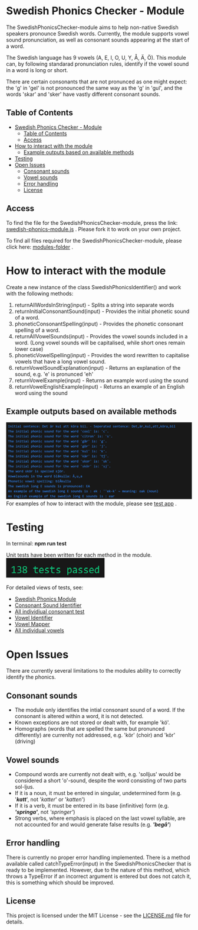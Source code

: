 # Swedish Phonics Checker - Module
The SwedishPhonicsChecker-module aims to help non-native Swedish speakers pronounce Swedish words. Currently, the module supports vowel sound pronunciation, as well as consonant sounds appearing at the start of a word.

The Swedish language has 9 vowels (A, E, I, O, U, Y, Å, Ä, Ö). This module can, by following standarad pronunciation rules, identify if the vowel sound in a word is long or short.

There are certain consonants that are not pronunced as one might expect: the 'g' in 'gel' is not pronounced the same way as the 'g' in 'gul', and the words 'skar' and 'sker' have vastly different consonant sounds.

## Table of Contents
- [Swedish Phonics Checker - Module](#swedish-phonics-checker---module)
  - [Table of Contents](#table-of-contents)
  - [Access](#access)
- [How to interact with the module](#how-to-interact-with-the-module)
  - [Example outputs based on available methods](#example-outputs-based-on-available-methods)
- [Testing](#testing)
- [Open Issues](#open-issues)
  - [Consonant sounds](#consonant-sounds)
  - [Vowel sounds](#vowel-sounds)
  - [Error handling](#error-handling)
  - [License](#license)


## Access
To find the file for the SwedishPhonicsChecker-module, press the link: [swedish-phonics-module.js](./swedish-phonics-module.js) . Please fork it to work on your own project.

To find all files required for the SwedishPhonicsChecker-module, please click here: [modules-folder](../modules) .

# How to interact with the module
Create a new instance of the class SwedishPhonicsIdentifier() and work with the following methods:
1. returnAllWordsInString(input) - Splits a string into separate words
2. returnInitialConsonantSound(input) - Provides the initial phonetic sound of a word.
3. phoneticConsonantSpelling(input) - Provides the phonetic consonant spelling of a word.
4. returnAllVowelSounds(input) - Provides the vowel sounds included in a word. (Long vowel sounds will be capitalised, while short ones remain lower case)
5. phoneticVowelSpelling(input) - Provides the word rewritten to capitalise vowels that have a long vowel sound.
6. returnVowelSoundExplanation(input) - Returns an explanation of the sound, e.g. 'e' is pronunced 'eh'
7. returnVowelExample(input) - Returns an example word using the sound
8. returnVowelEnglishExample(input) - Returns an example of an English word using the sound

## Example outputs based on available methods
![View Example](./reports/testImageConsole.png)
For examples of how to interact with the module, please see [test app](../../../test-app/test-each-method.js) .

# Testing
In terminal: **npm run test**

Unit tests have been written for each method in the module.
![View passed tests](./reports/138.png)

For detailed views of tests, see:
- [Swedish Phonics Module](./phonetic-components/__tests__/swedish-phonics-module.test.js)
- [Consonant Sound Identifier](./phonetic-components/consonant-components/__tests__/consonant-sound-identifier.test.js)
- [All individiual consonant test](./phonetic-components/consonant-components/__tests__/consonant-rules/)
- [Vowel Identifier](./phonetic-components/vowel-components/__tests__/vowel-identifier.test.js)
- [Vowel Mapper](./phonetic-components/vowel-components/__tests__/vowel-mapper.test.js)
- [All individual vowels](./phonetic-components/vowel-components/__tests__/all-vowels/)

# Open Issues
There are currently several limitations to the modules ability to correctly identify the phonics.

## Consonant sounds
- The module only identifies the intial consonant sound of a word. If the consonant is altered within a word, it is not detected.
- Known exceptions are not stored or dealt with, for example 'kö'.
- Homographs (words that are spelled the same but pronunced differently) are currenlty not addressed, e.g. 'kör' (choir) and 'kör' (driving)

## Vowel sounds
- Compound words are currently not dealt with, e.g. 'solljus' would be considered a short 'o'-sound, despite the word consisting of two parts sol-ljus.
- If it is a noun, it must be entered in singular, undetermined form (e.g. '***katt***', not '*katter*' or '*katten*')
- If it is a verb, it must be entered in its base (infinitive) form (e.g. ***'springa'***, not *'springer'*)
- Strong verbs, where emphasis is placed on the last vowel syllable, are not accounted for and would generate false results (e.g. ***'begå'***)

## Error handling
There is currently no proper error handling implemented. There is a method available called catchTypeError(input) in the SwedishPhonicsChecker that is ready to be implemented. However, due to the nature of this method, which throws a TypeError if an incorrect argument is entered but does not catch it, this is something which should be improved.

## License
This project is licensed under the MIT License - see the [LICENSE.md](LICENSE.md) file for details.
